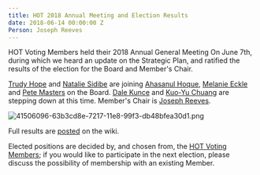 ```yaml
---
title: HOT 2018 Annual Meeting and Election Results
date: 2018-06-14 00:00:00 Z
Person: Joseph Reeves
---
```


HOT Voting Members held their 2018 Annual General Meeting On June 7th, during which we heard an update on the Strategic Plan, and ratified the results of the election for the Board and Member's Chair.

[Trudy Hope](https://www.hotosm.org/people/gertrude-trudy-hope-namitala/) and [Natalie Sidibe](https://www.hotosm.org/people/nathalie-sidibe/) are joining [Ahasanul Hoque](https://www.hotosm.org/people/ahasanul-hoque/), [Melanie Eckle](https://www.hotosm.org/people/melanie-eckle/) and [Pete Masters](https://www.hotosm.org/people/pete-masters/) on the Board. [Dale Kunce](https://www.hotosm.org/people/dale-kunce/) and [Kuo-Yu Chuang](https://www.hotosm.org/people/kuo-yu-slayer-chuang/) are stepping down at this time. Member's Chair is [Joseph Reeves](https://www.hotosm.org/people/joseph-reeves/).

![41506096-63b3cd8e-7217-11e8-99f3-db48bfea30d1.png](https://user-images.githubusercontent.com/796838/41506096-63b3cd8e-7217-11e8-99f3-db48bfea30d1.png)

Full results are [posted](https://wiki.openstreetmap.org/wiki/Humanitarian_OSM_Team/Board_Elections_2018) on the wiki.

Elected positions are decided by, and chosen from, the [HOT Voting Members](https://www.hotosm.org/voting-members); if you would like to participate in the next election, please discuss the possibility of membership with an existing Member.
